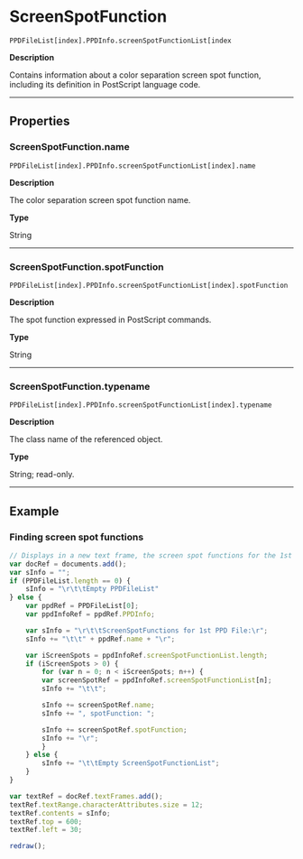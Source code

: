 # ScreenSpotFunction

`PPDFileList[index].PPDInfo.screenSpotFunctionList[index`

**Description**

Contains information about a color separation screen spot function, including its definition in PostScript language code.

---

## Properties

### ScreenSpotFunction.name

`PPDFileList[index].PPDInfo.screenSpotFunctionList[index].name`

**Description**

The color separation screen spot function name.

**Type**

String

---

### ScreenSpotFunction.spotFunction

`PPDFileList[index].PPDInfo.screenSpotFunctionList[index].spotFunction`

**Description**

The spot function expressed in PostScript commands.

**Type**

String

---

### ScreenSpotFunction.typename

`PPDFileList[index].PPDInfo.screenSpotFunctionList[index].typename`

**Description**

The class name of the referenced object.

**Type**

String; read-only.

---

## Example

### Finding screen spot functions

```javascript
// Displays in a new text frame, the screen spot functions for the 1st PPD file.
var docRef = documents.add();
var sInfo = "";
if (PPDFileList.length == 0) {
    sInfo = "\r\t\tEmpty PPDFileList"
} else {
    var ppdRef = PPDFileList[0];
    var ppdInfoRef = ppdRef.PPDInfo;

    var sInfo = "\r\t\tScreenSpotFunctions for 1st PPD File:\r";
    sInfo += "\t\t" + ppdRef.name + "\r";

    var iScreenSpots = ppdInfoRef.screenSpotFunctionList.length;
    if (iScreenSpots > 0) {
        for (var n = 0; n < iScreenSpots; n++) {
        var screenSpotRef = ppdInfoRef.screenSpotFunctionList[n];
        sInfo += "\t\t";

        sInfo += screenSpotRef.name;
        sInfo += ", spotFunction: ";

        sInfo += screenSpotRef.spotFunction;
        sInfo += "\r";
        }
    } else {
        sInfo += "\t\tEmpty ScreenSpotFunctionList";
    }
}

var textRef = docRef.textFrames.add();
textRef.textRange.characterAttributes.size = 12;
textRef.contents = sInfo;
textRef.top = 600;
textRef.left = 30;

redraw();
```
